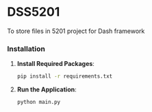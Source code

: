 # DSS5201
To store files in 5201 project for Dash framework

### Installation
1. **Install Required Packages**:
   ```bash
   pip install -r requirements.txt

2. **Run the Application**:
   ```bash
   python main.py
